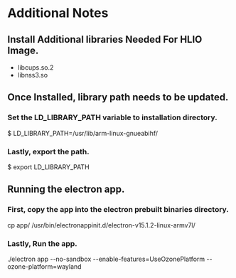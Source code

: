 # Additional Notes

## Install Additional libraries Needed For HLIO Image.

* libcups.so.2
* libnss3.so

## Once Installed, library path needs to be updated.

### Set the LD_LIBRARY_PATH variable to installation directory.
$ LD_LIBRARY_PATH=/usr/lib/arm-linux-gnueabihf/

### Lastly, export the path.
$ export LD_LIBRARY_PATH

## Running the electron app.

### First, copy the app into the electron prebuilt binaries directory.
cp app/ /usr/bin/electronappinit.d/electron-v15.1.2-linux-armv7l/ 

### Lastly, Run the app.
./electron app --no-sandbox --enable-features=UseOzonePlatform --ozone-platform=wayland